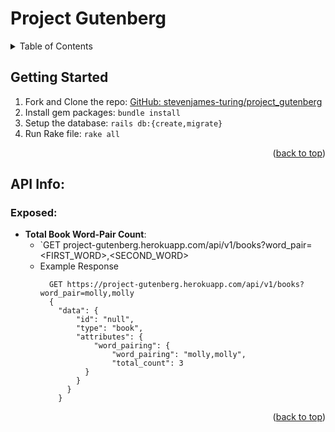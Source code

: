 <div id="top"></div>

# Project Gutenberg

<!-- TABLE OF CONTENTS -->
<details>
  <summary>Table of Contents</summary>
  <ol>
    <li><a href="#getting-started">Getting Started</a></li>
    <li>
      <a href="#api-info">API Info</a>
      <ul>
        <li><a href="#exposed">Exposed</a></li>
      </ul>
    </li>
  </ol>
</details>

## Getting Started

1. Fork and Clone the repo: [GitHub: stevenjames-turing/project_gutenberg](https://github.com/stevenjames-turing/project_gutenberg)
2. Install gem packages: `bundle install`
3. Setup the database: `rails db:{create,migrate}`
4. Run Rake file: `rake all`
    
<p align="right">(<a href="#top">back to top</a>)</p>

## API Info:
  ### Exposed:
  
- **Total Book Word-Pair Count**: 
  - `GET project-gutenberg.herokuapp.com/api/v1/books?word_pair=<FIRST_WORD>,<SECOND_WORD>
  - Example Response
    ```
      GET https://project-gutenberg.herokuapp.com/api/v1/books?word_pair=molly,molly
      {
        "data": {
            "id": "null",
            "type": "book",
            "attributes": {
                "word_pairing": {
                    "word_pairing": "molly,molly",
                    "total_count": 3
              }
            }
          }
        }
    ```
    
<p align="right">(<a href="#top">back to top</a>)</p>

